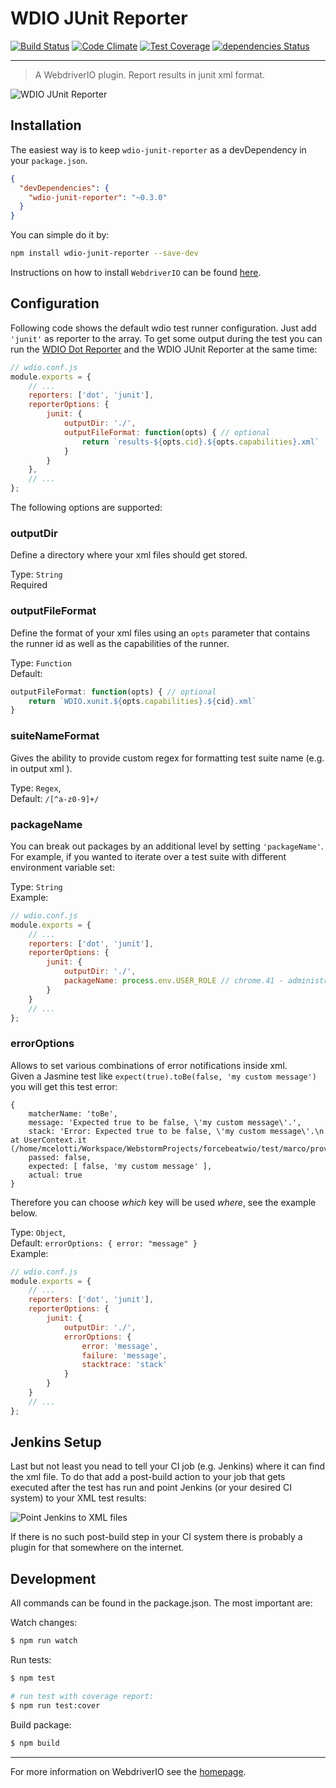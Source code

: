 WDIO JUnit Reporter
===================

[![Build Status](https://travis-ci.org/webdriverio/wdio-junit-reporter.svg?branch=master)](https://travis-ci.org/webdriverio/wdio-junit-reporter) [![Code Climate](https://codeclimate.com/github/webdriverio/wdio-junit-reporter/badges/gpa.svg)](https://codeclimate.com/github/webdriverio/wdio-junit-reporter) [![Test Coverage](https://codeclimate.com/github/webdriverio/wdio-junit-reporter/badges/coverage.svg)](https://codeclimate.com/github/webdriverio/wdio-junit-reporter/coverage) [![dependencies Status](https://david-dm.org/webdriverio/wdio-junit-reporter/status.svg)](https://david-dm.org/webdriverio/wdio-junit-reporter)

***

> A WebdriverIO plugin. Report results in junit xml format.

![WDIO JUnit Reporter](http://webdriver.io/images/jenkins-final.png "Dot Reporter")

## Installation

The easiest way is to keep `wdio-junit-reporter` as a devDependency in your `package.json`.

```json
{
  "devDependencies": {
    "wdio-junit-reporter": "~0.3.0"
  }
}
```

You can simple do it by:

```bash
npm install wdio-junit-reporter --save-dev
```

Instructions on how to install `WebdriverIO` can be found [here](http://webdriver.io/guide/getstarted/install.html).

## Configuration

Following code shows the default wdio test runner configuration. Just add `'junit'` as reporter
to the array. To get some output during the test you can run the [WDIO Dot Reporter](https://github.com/webdriverio/wdio-dot-reporter) and the WDIO JUnit Reporter at the same time:

```js
// wdio.conf.js
module.exports = {
    // ...
    reporters: ['dot', 'junit'],
    reporterOptions: {
        junit: {
            outputDir: './',
            outputFileFormat: function(opts) { // optional
                return `results-${opts.cid}.${opts.capabilities}.xml`
            }
        }
    },
    // ...
};
```

The following options are supported:

### outputDir
Define a directory where your xml files should get stored.

Type: `String`<br>
Required

### outputFileFormat
Define the format of your xml files using an `opts` parameter that contains the runner id as well
as the capabilities of the runner.

Type: `Function`<br>
Default:

```js
outputFileFormat: function(opts) { // optional
    return `WDIO.xunit.${opts.capabilities}.${cid}.xml`
}
```

### suiteNameFormat

Gives the ability to provide custom regex for formatting test suite name (e.g. in output xml ).

Type: `Regex`,<br>
Default: `/[^a-z0-9]+/`

### packageName

You can break out packages by an additional level by setting `'packageName'`. For example, if you wanted to iterate over a test suite with different environment variable set:

Type: `String`<br>
Example:

```js
// wdio.conf.js
module.exports = {
    // ...
    reporters: ['dot', 'junit'],
    reporterOptions: {
        junit: {
            outputDir: './',
            packageName: process.env.USER_ROLE // chrome.41 - administrator
        }
    }
    // ...
};
```

### errorOptions

Allows to set various combinations of error notifications inside xml.<br>
Given a Jasmine test like `expect(true).toBe(false, 'my custom message')` you will get this test error:

```
{ 
    matcherName: 'toBe',
    message: 'Expected true to be false, \'my custom message\'.',
    stack: 'Error: Expected true to be false, \'my custom message\'.\n    at UserContext.it (/home/mcelotti/Workspace/WebstormProjects/forcebeatwio/test/marco/prova1.spec.js:3:22)',
    passed: false,
    expected: [ false, 'my custom message' ],
    actual: true 
}
```

Therefore you can choose *which* key will be used *where*, see the example below.
 
Type: `Object`,<br>
Default: `errorOptions: { error: "message" }`<br>
Example:

```js
// wdio.conf.js
module.exports = {
    // ...
    reporters: ['dot', 'junit'],
    reporterOptions: {
        junit: {
            outputDir: './',
            errorOptions: {
                error: 'message',
                failure: 'message',
                stacktrace: 'stack'
            }
        }
    }
    // ...
};
```

## Jenkins Setup

Last but not least you nead to tell your CI job (e.g. Jenkins) where it can find the xml file. To do that add a post-build action to your job that gets executed after the test has run and point Jenkins (or your desired CI system) to your XML test results:

![Point Jenkins to XML files](http://webdriver.io/images/jenkins-postjob.png "Point Jenkins to XML files")

If there is no such post-build step in your CI system there is probably a plugin for that somewhere on the internet.

## Development

All commands can be found in the package.json. The most important are:

Watch changes:

```sh
$ npm run watch
```

Run tests:

```sh
$ npm test

# run test with coverage report:
$ npm run test:cover
```

Build package:

```sh
$ npm build
```

----

For more information on WebdriverIO see the [homepage](http://webdriver.io).
